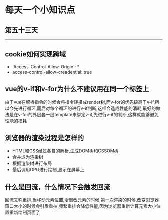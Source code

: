 # 每天一个小知识点
## 第五十三天 
---

## cookie如何实现跨域
- 'Access-Control-Allow-Origin': *
- access-control-allow-creadential: true
## vue的v-if和v-for为什么不建议用在同一个标签上
由于vue在解析指令的时候会将指令转换成render树,而v-for的优先级高于v-if,所以会先进行循环,而后对每个循环的进行v-if判断,这样会造成性能的消耗,最好的做法是在v-for的外层套一层template来绑定v-if,先进行v-if的判断,这样就能够避免性能的损耗
## 浏览器的渲染过程是怎样的
- HTML和CSS经过各自的解析,生成DOM树和CSSOM树
- 合并成为渲染树
- 根据渲染树进行布局
- 最后调用GPU进行绘制,显示在屏幕上
## 什么是回流，什么情况下会触发回流
回流又称重排,当移动元素位置,增删改元素的时候,第一次渲染的时候,改变浏览器窗口大小的时候会引发重拍,频繁重排会降低性能,因为浏览器重新计算元素大小位置重新绘制页面了